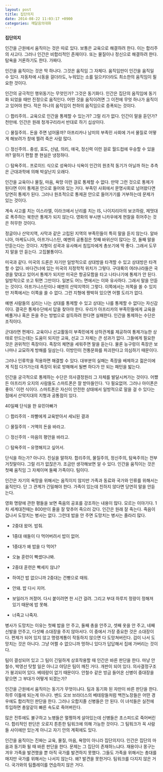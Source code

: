 ```yaml
---
layout: post
title: 집단의지
date: 2014-08-22 11:03:17 +0900
categories: 깨달음의대화
---
```

**집단의지** 

  


인간을 근원에서 움직이는 것은 따로 있다. 보통은 교육으로 해결하려 한다. 이는 합리주의 사고다. 그러나 인간은 비합리적인 존재이다. 또는 물질이나 정신으로 해결하려 한다. 탐욕을 거론하기도 한다. 가짜다. 

  


인간을 움직이는 것은 딱 하나다. 그것은 움직임 그 자체다. 움직임만이 인간을 움직일 수 있다. 자동차에 시동을 걸더라도, 누워있는 소를 일으키더라도 최소한의 움직임이 필요한 것이다. 

  


인간의 궁극적인 행위동기는 무엇인가? 그것은 동기화다. 인간은 집단의 움직임에 동기화 되었을 때만 진정으로 움직인다. 어떤 것을 움직이려면 그 이전에 무엇 하나가 움직이고 있어야 한다. 작은 하나의 움직임이 천하의 움직임으로 증폭되는 것이다. 

  


◎ 합리주의.. 교육으로 인간을 통제할 수 있는가? 그럴 리가 없다. 인간이 말을 듣던가? 천만에. 인간은 원래 청개구리라서 반대로 하기 십상이다.   
      
◎ 물질주의.. 돈을 주면 넘어올까? 아프리카나 남미의 부족민 사회에 가서 물질로 어떻게 해보려가 창에 찔려 죽은 사람 많다.   
      
◎ 정신주의.. 충성, 효도, 신념, 의리, 애국, 정신력 이런 걸로 월드컵에 우승할 수 있을까? 말하기 편할 뿐 현실은 냉정하다.   
      
◎ 탐욕주의.. 프로이드 식으로 성욕이나 식욕이 인간의 원초적 동기가 아닐까 하는 추측은 근대과학에 의해 박살난지 오래다. 

  


인간을 교육이나 물질, 마음, 욕망 이런 걸로 통제할 수 없다. 만약 그런 것으로 통제가 된다면 이미 통제권 안으로 들어와 있는 거다. 부족민 사회에서 문명사회로 넘어왔다면 당연히 통제가 된다. 그러나 원초적으로 통제권 안으로 들어가기를 거부하는데 문제가 있는 것이다. 

  


계속 사고를 치는 이스라엘, 이라크에서 난리를 치는 IS, 나이지리아의 보코하람, 제멋대로 폭주하는 북한은 통제가 되지 않는다. 영화의 부시맨 니카우에게 현찰을 쥐어주는 것은 허무한 것이다. 

  


정글이나 산악지역, 사막과 같은 고립된 지역의 부족민들이 특히 말을 듣지 않는다. 알바니아, 마케도니아, 아프가니스탄, 예멘의 공통점은 첫째 바위산이 많다는 것, 둘째 말을 안듣는다는 것이다. 지형이 성곽과 유사해서 침입자에게 총쏘기에 딱 좋다. 그래서 도무지 말을 안 듣는다. 고집불통이다. 

  


미국과 같다. 미국의 드론은 자기만 일방적으로 상대방을 타격할 수 있고 상대방은 타격할 수 없다. 바다건너에 있는 미국의 지정학적 위치가 그렇다. 구대륙의 여러나라들은 국경을 맞대고 있어서 통제가 되지만 미국은 항공모함을 타고 나타나기에 통제가 안 된다. 일방적으로 쏘고 튀면 그만이다. 일본도 어느 면에서는 이와 유사하다. 그래서 말을 안듣는 것이다. 아프가니스탄이나 예멘의 산악지역이 그렇다. 이쪽에서는 저쪽을 쏠 수 있지만 저쪽에서는 이쪽을 쏠 수 없다. 그런 지형에 짱박혀 있으면 어쩔 도리가 없다. 

  


예멘 사람들의 심리는 나는 상대를 통제할 수 있고 상대는 나를 통제할 수 없다는 자신감이다. 결국은 통제수단에서 답을 찾아야 한다. 우리가 아프리카의 부족민들에게 교육을 베풀거나 혹은 돈을 주는 방법으로 설득하려 한다면 실패한다. 인간을 통제하는 수단은 조직이다. 

  


군대라면 편제다. 교육이나 선교활동이 부족민에게 상하관계룰 제공하여 통제가능한 상태로 만드는데는 도움이 되지만 교육, 선교 그 자체는 큰 성과가 없다. 그들에게 필요한 것은 권위적인 족장이다. 족장의 체면을 세워주면 말을 듣는다. 물론 능구렁이 족장은 보나마나 교묘하게 방해를 일삼는다. 이방인이 전통문화를 파괴한다고 의심하기 때문이다. 

  


그러나 인류학을 적용하면 해결할 수 있다. 대부분의 실패는 족장을 배제하고 젊은이에게 직접 다가가는데 족장이 뒤로 방해해서 될뻔 하다가 안 되는 패턴을 밟는다. 

  


인간을 궁극적으로 통제하는 수단은 의사결정원리 그 자체를 발달시켜가는 것이다. 어쨌든 아프리카 오지의 사람들도 스마트폰은 잘 받아들인다. ‘다 필요없어. 그러나 아이폰은 좋아.’ 이런 식이다. 스마트폰은 자신이 안전한 상태에서 일방적으로 말을 걸 수 있다는 점에서 산악지대의 지형과 공통점이 있다. 

  


40일째 단식을 한 유민아빠가 

  


◎ 합리주의 - 좌빨에게 교육받아서 세뇌된 결과   
      
◎ 물질주의 - 거액의 돈을 바라고.   
      
◎ 정신주의 - 마음의 평안을 바라고.   
      
◎ 탐욕주의 – 유명해지고 싶어서. 

  


단식을 하는가? 아니다. 진실을 말하자. 합리주의, 물질주의, 정신주의, 탐욕주의는 전부 거짓말이다. 그럴 리가 없잖은가. 조금만 생각해보면 알 수 있다. 인간을 움직이는 것은 첫째 움직임 그 자체이며 둘째 가족이다. 팀이다. 

  


인간은 자기의 욕망을 위해서는 움직이지 않지만 가족과 동료와 국가와 인류를 위해서는 움직인다. 단 그 관계가 긴밀해야 한다. 가족이 있는데 친하지 않다면 당연히 말을 안듣는다. 

  


영화 명량에 관한 평들을 보면 죽음의 공포를 강조하는 내용이 많다. 모르는 이야기다. 1차 세계대전때는 800만이 줄을 잘 맞추어 죽으러 갔다. 인간은 원래 잘 죽는다. 죽음이 겁나서 도망치는 병사는 없다. 그런데 밥을 안 주면 도망치는 병사는 졸라리 많다. 

  


- 2중대 왔어. 밥줘.   
  
- 1중대 애들이 다 먹어버려서 밥이 없어.   
  
- 1중대가 왜 밥을 다 먹어?   
  
- 오늘 훈련이 빡셌다나봐.   
  
- 2중대 훈련은 빡세지 않냐?   
  
- 하여간 밥 없으니까 2중대는 건빵으로 때워.   
  
- 안돼. 밥 다시 지어.   
  
- 보일러가 꺼졌어. 다시 붙이려면 한 시간 걸려. 그리고 부대 하루치 정량이 정해져 있기 때문에 밥 못해.   
  
- 너죽고 나죽자. 

  


병사가 도망치는 이유는 첫째 밥을 안 주고, 둘째 총을 안주고, 셋째 옷을 안 주고, 네째 신발을 안주고, 다섯째 소대장을 주지 않아서다. 이 중에서 가장 중요한 것은 소대장이다. 편제가 되어 있지 않고 명령계통이 작동하지 않으면 다 도망쳐버린다. 겁이 나서 도망치는 것은 아니다. 그냥 어쩔 수 없으니까 멍하니 있다가 답답해서 집에 가버리는 것이다. 

  


팀이 결성되어 있고 그 팀이 긴밀하게 상호작용할 때 인간은 바른 판단을 한다. 마냥 안철수, 박영선 탓할 일은 아니고 야당은 팀이 깨진 거다. 개판이 되어 있다. 의사결정구조가 붕괴되어 있다. 베테랑이 없기 때문이다. 안철수 같은 방금 들어온 신병이 중대장을 맡으면 그 부대가 어떻게 되겠는가? 

  


인간을 근원에서 움직이는 동기가 무엇이냐다. 팀과 동기화 된 자만이 바른 판단을 한다. 하루 이틀에 되는게 아니다. 밴드 오브 브라더스의 베테랑들처럼 백전노장들은 어떤 경우에도 합리적인 판단을 한다. 그러나 오합지졸 신병들은 안 된다. 이 녀석들은 실전에 투입하면 총알같이 빠른 속도로 죽어버린다. 

  


많은 전투에도 불구하고 노병들은 멀쩡하게 살아있는데 신병들은 초스피드로 죽어버린다. 합리적인 판단은 오로지 튼튼한 팀워크에 의해 가능한 것이다. 그 팀워크가 꼭 사람들 사이에만 있는게 아니고 자기 안의 계획에도 있다. 

  


인간을 움직이는 진짜는 교육, 물질, 마음, 욕망이 아니라 집단의지다. 인간은 집단의 마음과 동기화 될 때 바른 판단을 한다. 문제는 그 집단이 존재하느냐다. 재용이나 몽구는 겨우 가족을 발견했을 뿐 아직 국가를 발견하지 못했다. 그들도 가족을 위해서는 총대를 매지만 국가를 위해서는 나서지 않는다. 왜? 발견을 못한거다. 팀워크를 다지지 않은 거다. 국가와의 팀플레이를 연습하지 않은 거다.